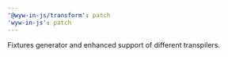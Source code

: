 ```yaml
---
'@wyw-in-js/transform': patch
'wyw-in-js': patch
---
```


Fixtures generator and enhanced support of different transpilers.
